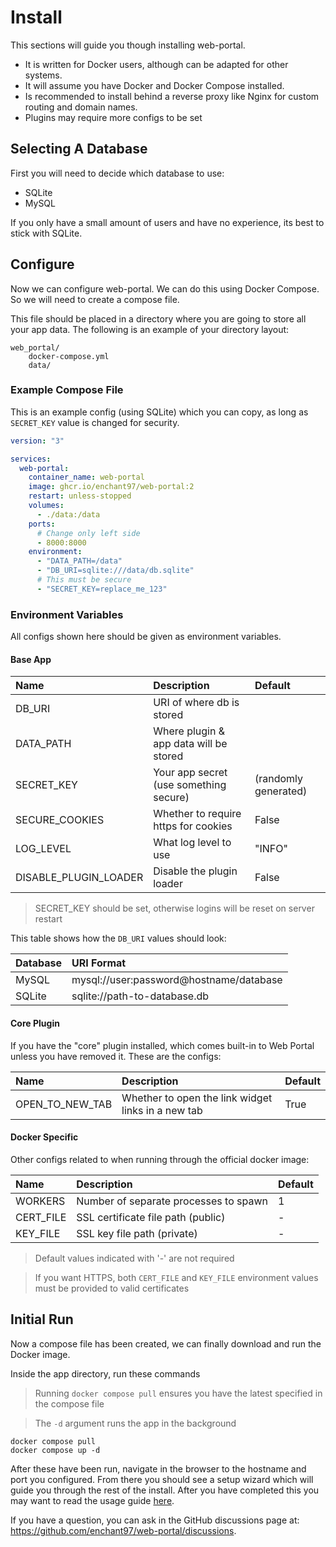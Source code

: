 # Install
This sections will guide you though installing web-portal.

- It is written for Docker users, although can be adapted for other systems.
- It will assume you have Docker and Docker Compose installed.
- Is recommended to install behind a reverse proxy like Nginx for custom routing and domain names.
- Plugins may require more configs to be set

## Selecting A Database
First you will need to decide which database to use:

- SQLite
- MySQL

If you only have a small amount of users and have no experience, its best to stick with SQLite.

## Configure
Now we can configure web-portal. We can do this using Docker Compose. So we will need to create a compose file.

This file should be placed in a directory where you are going to store all your app data. The following is an example of your directory layout:

```
web_portal/
    docker-compose.yml
    data/
```

### Example Compose File
This is an example config (using SQLite) which you can copy, as long as `SECRET_KEY` value is changed for security.

```yaml
version: "3"

services:
  web-portal:
    container_name: web-portal
    image: ghcr.io/enchant97/web-portal:2
    restart: unless-stopped
    volumes:
      - ./data:/data
    ports:
      # Change only left side
      - 8000:8000
    environment:
      - "DATA_PATH=/data"
      - "DB_URI=sqlite:///data/db.sqlite"
      # This must be secure
      - "SECRET_KEY=replace_me_123"
```

### Environment Variables
All configs shown here should be given as environment variables.

#### Base App

| Name                  | Description                            | Default              |
| :-------------------- | :------------------------------------- | :------------------- |
| DB_URI                | URI of where db is stored              |                      |
| DATA_PATH             | Where plugin & app data will be stored |                      |
| SECRET_KEY            | Your app secret (use something secure) | (randomly generated) |
| SECURE_COOKIES        | Whether to require https for cookies   | False                |
| LOG_LEVEL             | What log level to use                  | "INFO"               |
| DISABLE_PLUGIN_LOADER | Disable the plugin loader              | False                |

> SECRET_KEY should be set, otherwise logins will be reset on server restart

This table shows how the `DB_URI` values should look:

| Database | URI Format                              |
| :------- | :-------------------------------------- |
| MySQL    | mysql://user:password@hostname/database |
| SQLite   | sqlite://path-to-database.db            |

#### Core Plugin
If you have the "core" plugin installed, which comes built-in to Web Portal unless you have removed it. These are the configs:

| Name            | Description                                        | Default |
| :-------------- | :------------------------------------------------- | :------ |
| OPEN_TO_NEW_TAB | Whether to open the link widget links in a new tab | True    |

#### Docker Specific

Other configs related to when running through the official docker image:

| Name      | Description                           | Default |
| :-------- | :------------------------------------ | :------ |
| WORKERS   | Number of separate processes to spawn | 1       |
| CERT_FILE | SSL certificate file path (public)    | -       |
| KEY_FILE  | SSL key file path (private)           | -       |

> Default values indicated with '-' are not required

> If you want HTTPS, both `CERT_FILE` and `KEY_FILE` environment values must be provided to valid certificates

## Initial Run
Now a compose file has been created, we can finally download and run the Docker image.

Inside the app directory, run these commands

> Running `docker compose pull` ensures you have the latest specified in the compose file

> The `-d` argument runs the app in the background

```
docker compose pull
docker compose up -d
```

After these have been run, navigate in the browser to the hostname and port you configured. From there you should see a setup wizard which will guide you through the rest of the install. After you have completed this you may want to read the usage guide [here](usage.md).

If you have a question, you can ask in the GitHub discussions page at: <https://github.com/enchant97/web-portal/discussions>.
